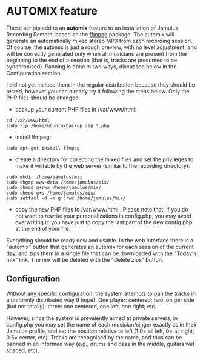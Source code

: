 # AUTOMIX feature

These scripts add to an **automix** feature to an installation of Jamulus Recording Remote, based on the [ffmpeg](https://ffmpeg.org) package. The automix will generate an automatically mixed stereo MP3 from each recording session. Of course, the automix is just a rough preview, with no level adjustment, and will be correctly generated only when all musicians are present from the beginning to the end of a session (that is, tracks are presumed to be synchronised). Panning is done in two ways, discussed below in the Configuration section.

I did not yet include them in the regular distribution because they should be tested, however you can already try it following the steps below. Only the PHP files should be changed.

- backup your current PHP files in /var/www/html: 
```
cd /var/www/html
sudo zip /home/ubuntu/backup.zip *.php
```
- install ffmpeg:
```
sudo apt-get install ffmpeg
```
- create a directory for collecting the mixed files and set the privileges to make it writable by the web server (similar to the recording directory):
```
sudo mkdir /home/jamulus/mix
sudo chgrp www-data /home/jamulus/mix/
sudo chmod g+rwx /home/jamulus/mix/
sudo chmod g+s /home/jamulus/mix/
sudo setfacl -d -m g::rwx /home/jamulus/mix/
```
- copy the new PHP files to /var/www/html . Please note that, if you do not want to rewrite your personalizations in config.php, you may avoid overwriting it: you have just to copy the last part of the new config.php at the end of your file. 

Everything should be ready now and usable. In the web interface there is a "automix" button that generates an automix for each session of the current day, and zips them in a single file that can be downloaded with the "Today's mix" link. The mix will be deleted with the "Delete zips" button.

## Configuration
Without any specific configuration, the system attempts to pan the tracks in a uniformly distributed way (I hope). One player: centered; two: on per side (but not totally); three: one centered, one left, one right; etc. 

However, since the system is prevalently aimed at private servers, in config.php you may set the name of each musician/singer exactly as in their Jamulus profile, and set the position relative to left (1.0= all left, 0= all right, 0.5= center, etc). Tracks are recognised by the name, and thus can be panned in an informed way (e.g., drums and bass in the middle, guitars well spaced, etc). 
